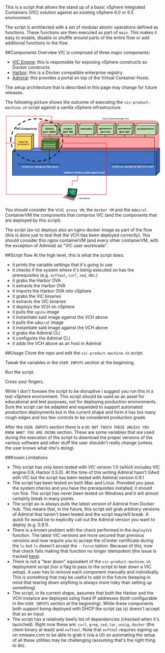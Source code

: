 
This is a script that allows the stand up of a basic vSphere Integrated Containers (VIC) solution against an existing vSphere 6.0 or 6.5 environment.

The script is architected with a set of modular atomic operations defined as functions. These functions are then executed as part of `main`. This makes it easy to enable, disable or shuffle around parts of the entire flow or add additional functions to the flow.  

##Components Overview
VIC is comprised of three major components:

- [VIC Engine](https://github.com/vmware/vic): this is responsible for exposing vSphere constructs as Docker constructs
- [Harbor](https://github.com/vmware/harbor): this is a Docker compatible enterprise registry
- [Admiral](https://github.com/vmware/admiral): this provides a portal on top of the Virtual Container Hosts.

The setup architecture that is described in this page may change for future releases.

The following picture shows the outcome of executing the `vic-product-machine.sh` script against a vanilla vSphere infrastructure:

![](outcome.png)

You should consider the `VCH1 proxy VM`, the `Harbor VM` and the `Admiral` ContainerVM the components that comprise VIC (and the components that are deployed by this script).

The script (as-is) deploys also an nginx docker image as part of the flow (this is done just to test that the VCH has been deployed correctly). You should consider this nginx containerVM (and every other containerVM, with the exception of Admiral) as "VIC user workloads".

##Script flow
At the high level, this is what the script does:
- it prints the variable settings that it's going to use
- it checks if the system where it's being executed on has the prerequisites (e.g. `ovftool`, `curl`, `sed`, etc.)
- it grabs the Harbor OVA
- it extracts the Harbor OVA
- it imports the Harbor OVA into vSphere
- it grabs the VIC binaries
- it extracts the VIC binaries
- it deploys the VCH on vSphere
- it pulls the `nginx` image
- it instantiate said image against the VCH above
- it pulls the `admiral` image
- it instantiate said image against the VCH above
- it grabs the Admiral CLI
- it configures the Admiral CLI
- it adds the VCH above as an host in Admiral  

##Usage
Clone the repo and edit the `vic-product-machine.sh` script.

Tweak the variables in the `USER INPUTS` section at the beginning.

Run the script.

Cross your fingers.

While I don't foresee the script to be disruptive I suggest you run this in a test vSphere environment. This script should be used as an asset for educational and test purposes, not for deploying production environments. Sure the script can be adapted and expanded to support automated production deployments but in the current shape and form it has too many rough edges and too few controls to be considered production grade.

After the `USER INPUTS` section there is a `DO NOT TOUCH THESE UNLESS YOU KNOW WHAT YOU ARE DOING` section. These are some variables that are used during the execution of the script to download the proper versions of the various software and other stuff the user shouldn't really change (unless the user knows what she's doing).

##Known Limitations
- This script has only been tested with VIC version 1.0 (which includes VIC engine 0.8, Harbor 0.5.0). At the time of this writing Admiral hasn't GAed with VIC but the script has been tested with Admiral version 0.9.1
- The script has been tested on both Mac and Linux. Provided you pass the system checks and you have the prerequisites installed, it should run fine. The script has never been tested on Windows and it will almost certainly break in many points.
- The script as-is always pulls the latest version of Admiral from Docker hub. This means that, in the future, this script will grab arbitrary versions of Admiral that haven't been tested and the script may/will break. A quick fix would be to explicitly call out the Admiral version you want to deploy (e.g. 0.9.1).
- There is a known problem with the check performed in the `deployVch` function. The latest VIC versions are more secured than previous versions and now require you to accept the vCenter certificate during the `ls` but `ls` doesn't accept the `--force` option. Because of this, now that check fails making that function no longer idempotent (the issue is tracked [here](https://github.com/vmware/vic/issues/3117))
- There is not a "tear down" equivalent of the `vic-product-machine.sh` deployment script (nor a flag to pass to the script to tear down a VIC setup). A user has to remove each component manually and individually. This is something that may be useful to add in the future (keeping in mind that tearing down anything is always more risky than setting up something)
- The script, in its current shape, assumes that both the Harbor and the VCH instance are deployed using fixed IP addresses (both configurable in the `USER INPUTS` section at the beginning). While these components both support being deployed with DHCP the script (as is) doesn't accept that as an input.
- The script has a relatively beefy list of dependencies (checked when it's launched). Right now these are: `curl`, `grep`, `sed`, `tar`, `unzip`, `docker` (the client binary at least) and `ovftool`. Note that `ovftool` requires signing up on vmware.com to be able to grab it (via a UI) so automating the setup of all these utilities may be challenging (assuming that's the right thing to do).   

